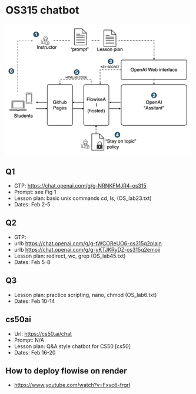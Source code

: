 # OS315 chatbot

![Alt text](./chatbot_config_flow.png "Optional title")


## Q1	
- GTP: 	https://chat.openai.com/g/g-NRNKFMJR4-os315
- Prompt: see Fig 1
- Lesson plan: basic unix commands cd, ls,  (OS_lab23.txt)
- Dates: Feb 2-5

## Q2
- GTP:
- urlb https://chat.openai.com/g/g-tWCOReUO6-os315q2plain
- urlb https://chat.openai.com/g/g-yKTJKRyDZ-os315q2emoji
- Lesson plan: redirect, wc, grep (OS_lab45.txt)
- Dates: Feb 5-8

## Q3	
- Lesson plan: practice scripting, nano, chmod (OS_lab6.txt)
- Dates: Feb 10-14

## cs50ai	
- Url: https://cs50.ai/chat
- Prompt: N/A
- Lesson plan: Q&A style chatbot for CS50 [cs50]
- Dates: Feb 16-20

## How to deploy flowise on render
- https://www.youtube.com/watch?v=Fxyc6-frgrI

